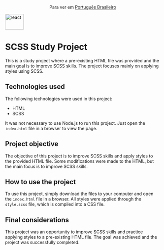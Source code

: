 <p align="center">Para ver em <a href="/docs/README_pt.md">Português Brasileiro</a> </p> 

<img align="center" height="50" width="60" alt="react" src="https://images.emojiterra.com/openmoji/v13.1/512px/1f1e7-1f1f7.png">



# SCSS Study Project

This is a study project where a pre-existing HTML file was provided and the main goal is to improve SCSS skills. The project focuses mainly on applying styles using SCSS.

## Technologies used

The following technologies were used in this project:

-   HTML
-   SCSS

It was not necessary to use Node.js to run this project. Just open the `index.html` file in a browser to view the page.

## Project objective

The objective of this project is to improve SCSS skills and apply styles to the provided HTML file. Some modifications were made to the HTML, but the main focus is to improve SCSS skills.

## How to use the project

To use this project, simply download the files to your computer and open the `index.html` file in a browser. All styles were applied through the `style.scss` file, which is compiled into a CSS file.

## Final considerations

This project was an opportunity to improve SCSS skills and practice applying styles to a pre-existing HTML file. The goal was achieved and the project was successfully completed.
